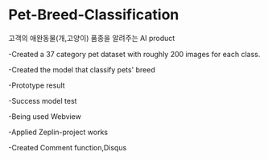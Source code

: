 # Pet-Breed-Classification
고객의 애완동물(개,고양이) 품종을 알려주는 AI product

-Created a 37 category pet dataset with roughly 200 images for each class.


-Created the model that classify pets' breed

-Prototype result 

-Success model test

-Being used Webview

-Applied Zeplin-project works

-Created Comment function,Disqus

